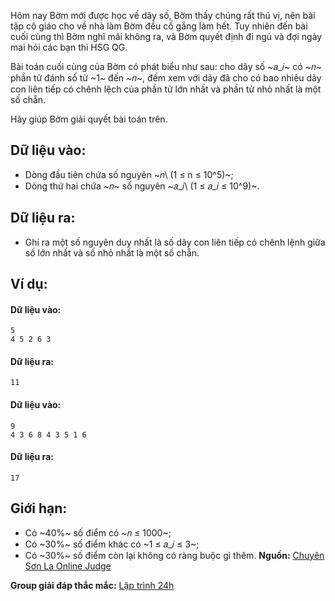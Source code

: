 Hôm nay Bờm mới được học về dãy số, Bờm thấy chúng rất thú vị, nên bài tập cô giáo cho về nhà làm Bờm đều cố gắng làm hết. Tuy nhiên đến bài cuối cùng thì Bờm nghĩ mãi không ra, và Bờm quyết định đi ngủ và đợi ngày mai hỏi các bạn thi HSG QG.

Bài toán cuối cùng của Bờm có phát biểu như sau: cho dãy số ~𝑎_𝑖~ có ~𝑛~ phần tử đánh số từ ~1~ đến ~𝑛~, đếm xem với dãy đã cho có bao nhiêu dãy con liên tiếp có chênh lệch của phần tử lớn nhất và phần tử nhỏ nhất là một số chẵn.

Hãy giúp Bờm giải quyết bài toán trên.

## Dữ liệu vào:
- Dòng đầu tiên chứa số nguyên ~𝑛\ (1 ≤ n ≤ 10^5)~;
- Dòng thứ hai chứa ~𝑛~ số nguyên ~𝑎_𝑖\ (1 ≤ 𝑎_𝑖 ≤ 10^9)~.

## Dữ liệu ra:
- Ghi ra một số nguyên duy nhất là số dãy con liên tiếp có chênh lệnh giữa số lớn nhất và số nhỏ nhất là một số chẵn.

## Ví dụ:
#### Dữ liệu vào:
```
5
4 5 2 6 3
```

#### Dữ liệu ra:
```
11
```

#### Dữ liệu vào:
```
9
4 3 6 8 4 3 5 1 6
```

#### Dữ liệu ra:
```
17
```

## Giới hạn:
- Có ~40\%~ số điểm có ~𝑛 ≤ 1000~;
- Có ~30\%~ số điểm khác có ~1 ≤ 𝑎_𝑖 ≤ 3~;
- Có ~30\%~ số điểm còn lại không có ràng buộc gì thêm.
**Nguồn:** [Chuyên Sơn La Online Judge](http://csloj.ddns.net/)

**Group giải đáp thắc mắc:** [Lập trình 24h](https://www.facebook.com/groups/1386904321519984)
